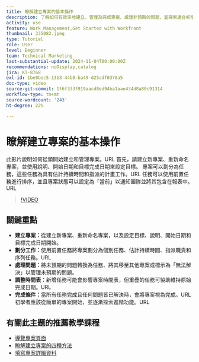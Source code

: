 ```yaml
---
title: 瞭解建立專案的基本操作
description: 了解如何有效率地建立、管理及完成專案、處理非預期的問題，並探索適合初學者的秘訣以掌握基本的專案管理功能。
activity: use
feature: Work Management,Get Started with Workfront
thumbnail: 335082.jpeg
type: Tutorial
role: User
level: Beginner
team: Technical Marketing
last-substantial-update: 2024-11-04T00:00:00Z
recommendations: noDisplay,catalog
jira: KT-8768
exl-id: 1be0bec5-13b3-44b0-ba49-d25adf0378a5
doc-type: video
source-git-commit: 1f6f333f919aacd8ed94ba1aae434d8a80c91314
workflow-type: tm+mt
source-wordcount: '243'
ht-degree: 22%

---
```


# 瞭解建立專案的基本操作

此影片說明如何從頭開始建立和管理專案。&#x200B;URL 首先，請建立新專案、重新命名專案，並使用說明、開始日期和目標完成日期來設定目標。 專案可以劃分為任務，這些任務為具有估計持續時間和指派的計畫工作。&#x200B;URL 任務可以使用前置任務進行排序，並且專案狀態可以設定為「當前」以通知團隊並將其包含在報表中。&#x200B;URL


>[!VIDEO](https://video.tv.adobe.com/v/335082/?quality=12&learn=on&enablevpops)

## 關鍵重點

* **建立專案：**&#x200B;從建立新專案、重新命名專案，以及設定目標、說明、開始日期和目標完成日期開始。
* **劃分工作：**&#x200B;使用前置任務將專案劃分為個別任務、估計持續時間、指派職責和序列任務。&#x200B;URL
* **處理問題：**&#x200B;將未預期的問題轉換為任務、將其移至其他專案或標示為「無法解決」以管理未預期的問題&#x200B;。
* **調整時間表：**&#x200B;新增任務可能會影響專案時間表，但重疊的任務可協助維持原始完成日期。&#x200B;URL
* **完成條件：**&#x200B;當所有任務完成且任何問題皆已解決時，會將專案視為完成。&#x200B;URL 初學者應該從簡單的專案開始，並逐漸探索進階功能。&#x200B;URL


## 有關此主題的推薦教學課程

* [導覽專案頁面](/help/manage-work/projects/navigate-the-project-page.md)
* [瞭解建立專案的四種方法](/help/manage-work/projects/understand-other-ways-to-create-projects.md)
* [填寫專案詳細資料](/help/manage-work/projects/fill-in-the-project-details.md)

